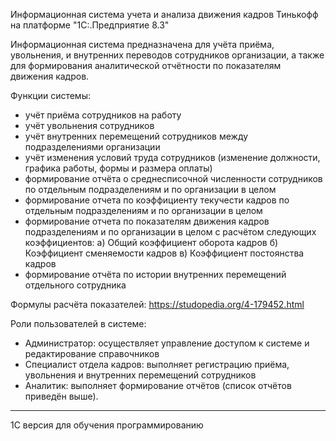 Информационная система учета и анализа движения кадров Тинькофф на платформе "1С:.Предприятие 8.3"

Информационная система предназначена для учёта приёма, увольнения, и внутренних переводов сотрудников организации, а также для формирования аналитической отчётности по показателям движения кадров.

Функции системы:
- учёт приёма сотрудников на работу
- учёт увольнения сотрудников
- учёт внутренних перемещений сотрудников между подразделениями организации
- учёт изменения условий труда сотрудников (изменение должности, графика работы, формы и размера оплаты)
- формирование отчёта о среднесписочной численности сотрудников по отдельным подразделениям и по организации в целом
- формирование отчета по коэффициенту текучести кадров по отдельным подразделениям и по организации в целом
- формирование отчета по показателям движения кадров подразделениям и по организации в целом с расчётом следующих коэффициентов:
а) Общий коэффициент оборота кадров
б) Коэффициент сменяемости кадров
в) Коэффициент постоянства кадров
- формирование отчёта по истории внутренних перемещений отдельного сотрудника

Формулы расчёта показателей:
https://studopedia.org/4-179452.html

Роли пользователей в системе:
- Администратор: осуществляет управление доступом к системе и редактирование справочников
- Специалист отдела кадров: выполняет регистрацию приёма, увольнения и внутренних перемещений сотрудников
- Аналитик: выполняет формирование отчётов (список отчётов приведён выше).



----
1С версия для обучения программированию
